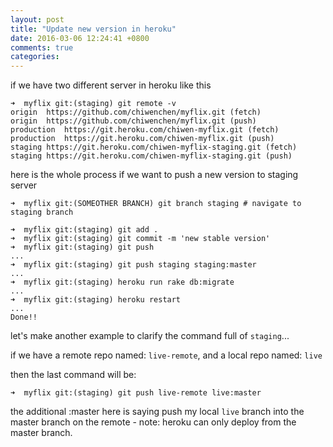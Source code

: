 ```yaml
---
layout: post
title: "Update new version in heroku"
date: 2016-03-06 12:24:41 +0800
comments: true
categories: 
---
```


if we have two different server in heroku like this

```
➜  myflix git:(staging) git remote -v
origin  https://github.com/chiwenchen/myflix.git (fetch)
origin  https://github.com/chiwenchen/myflix.git (push)
production  https://git.heroku.com/chiwen-myflix.git (fetch)
production  https://git.heroku.com/chiwen-myflix.git (push)
staging https://git.heroku.com/chiwen-myflix-staging.git (fetch)
staging https://git.heroku.com/chiwen-myflix-staging.git (push)
```

here is the whole process if we want to push a new version to staging server

```
➜  myflix git:(SOMEOTHER BRANCH) git branch staging # navigate to staging branch

➜  myflix git:(staging) git add .
➜  myflix git:(staging) git commit -m 'new stable version'
➜  myflix git:(staging) git push
...
➜  myflix git:(staging) git push staging staging:master
...
➜  myflix git:(staging) heroku run rake db:migrate
...
➜  myflix git:(staging) heroku restart
...
Done!!
```

let's make another example to clarify the command full of `staging`...

if we have a remote repo named: `live-remote`, and a local repo named: `live`

then the last command will be:

```
➜  myflix git:(staging) git push live-remote live:master
```

the additional :master here is saying push my local `live` branch into the master branch on the remote - note: heroku can only deploy from the master branch.